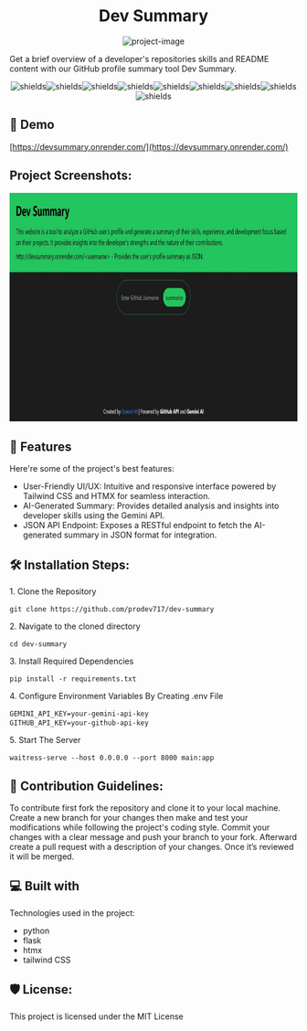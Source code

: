 <h1 align="center" id="title">Dev Summary</h1>

<p align="center"><img src="https://socialify.git.ci/prodev717/dev-summary/image?custom_description=Summarize+GitHub+profiles+easily.&amp;description=1&amp;language=1&amp;name=1&amp;owner=1&amp;theme=Light" alt="project-image"></p>

<p id="description">Get a brief overview of a developer's repositories skills and README content with our GitHub profile summary tool Dev Summary.</p>

<p align="center"><img src="https://img.shields.io/badge/License-MIT-green" alt="shields"><img src="https://img.shields.io/badge/Gemini_API-v1.5-blue" alt="shields"><img src="https://img.shields.io/badge/GitHub_API-v3.0-blue" alt="shields"><img src="https://img.shields.io/badge/HTMX-v1.9.2-blue" alt="shields"><img src="https://img.shields.io/badge/Tailwind_CSS-v3.3.0-blue" alt="shields"><img src="https://img.shields.io/badge/Flask-v2.3.3-blue" alt="shields"><img src="https://img.shields.io/badge/Python-v3.9+-blue" alt="shields"><img src="https://img.shields.io/badge/Deployed_on-Render-blueviolet" alt="shields"><img src="https://img.shields.io/badge/Open%20Source-Yes-brightgreen" alt="shields"></p>

<h2>🚀 Demo</h2>

[https://devsummary.onrender.com/](https://devsummary.onrender.com/)

<h2>Project Screenshots:</h2>

<img src="img/desktop.JPG" alt="project-screenshot" width="600" height="400"/>

  
  
<h2>🧐 Features</h2>

Here're some of the project's best features:

*   User-Friendly UI/UX: Intuitive and responsive interface powered by Tailwind CSS and HTMX for seamless interaction.
*   AI-Generated Summary: Provides detailed analysis and insights into developer skills using the Gemini API.
*   JSON API Endpoint: Exposes a RESTful endpoint to fetch the AI-generated summary in JSON format for integration.

<h2>🛠️ Installation Steps:</h2>

<p>1. Clone the Repository</p>

```
git clone https://github.com/prodev717/dev-summary
```

<p>2. Navigate to the cloned directory</p>

```
cd dev-summary
```

<p>3. Install Required Dependencies</p>

```
pip install -r requirements.txt
```

<p>4. Configure Environment Variables By Creating .env File</p>

```
GEMINI_API_KEY=your-gemini-api-key
GITHUB_API_KEY=your-github-api-key
```

<p>5. Start The Server</p>

```
waitress-serve --host 0.0.0.0 --port 8000 main:app
```

<h2>🍰 Contribution Guidelines:</h2>

To contribute first fork the repository and clone it to your local machine. Create a new branch for your changes then make and test your modifications while following the project's coding style. Commit your changes with a clear message and push your branch to your fork. Afterward create a pull request with a description of your changes. Once it’s reviewed it will be merged.

  
  
<h2>💻 Built with</h2>

Technologies used in the project:

*   python
*   flask
*   htmx
*   tailwind CSS

<h2>🛡️ License:</h2>

This project is licensed under the MIT License
